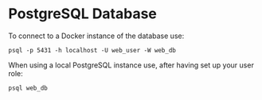 # PostgreSQL Database

To connect to a Docker instance of the database use:

    psql -p 5431 -h localhost -U web_user -W web_db

When using a local PostgreSQL instance use, after having set up your user role:

    psql web_db
